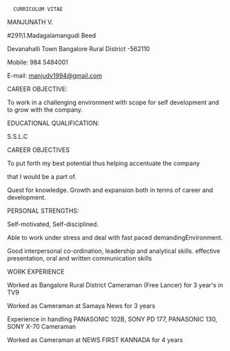       CURRICULUM VITAE

MANJUNATH V.

#291\1.Madagalamangudi Beed

Devanahalli Town Bangalore Rural District -562110

Mobile: 984 5484001

E-mail: manjudv1994@gmail.com

CAREER OBJECTIVE:

To work in a challenging environment with scope for self development and to grow with the company.

EDUCATIONAL QUALIFICATION:

S.S.L.C

CAREER OBJECTIVES

To put forth my best potential thus helping accentuate the company

that I would be a part of.

Quest for knowledge. Growth and expansion both in terms of career and development.

PERSONAL STRENGTHS:

Self-motivated, Self-disciplined.

Able to work under stress and deal with fast paced demandingEnvironment.

Good interpersonal co-ordination, leadership and analytical skills. effective presentation, oral and written communication skills

WORK EXPERIENCE

Worked as Bangalore Rural District Cameraman (Free Lancer) for 3 year's in TV9

Worked as Cameraman at Samaya News for 3 years

Experience in handling PANASONIC 102B, SONY PD 177, PANASONIC 130, SONY X-70 Cameraman

Worked as Cameraman at NEWS FIRST KANNADA for 4 years
